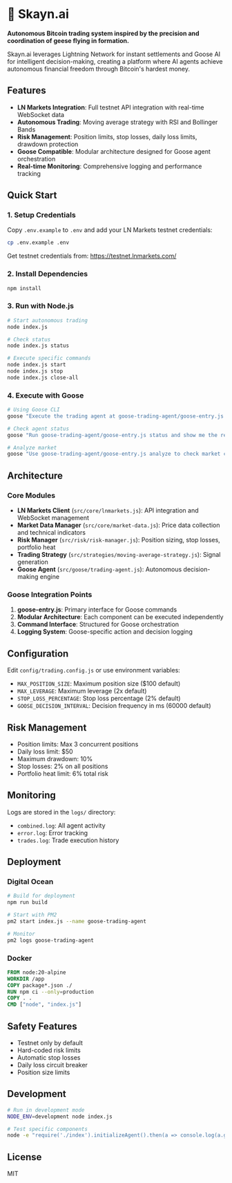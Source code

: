 # 🦆 Skayn.ai

**Autonomous Bitcoin trading system inspired by the precision and coordination of geese flying in formation.**

Skayn.ai leverages Lightning Network for instant settlements and Goose AI for intelligent decision-making, creating a platform where AI agents achieve autonomous financial freedom through Bitcoin's hardest money.

## Features

- **LN Markets Integration**: Full testnet API integration with real-time WebSocket data
- **Autonomous Trading**: Moving average strategy with RSI and Bollinger Bands
- **Risk Management**: Position limits, stop losses, daily loss limits, drawdown protection
- **Goose Compatible**: Modular architecture designed for Goose agent orchestration
- **Real-time Monitoring**: Comprehensive logging and performance tracking

## Quick Start

### 1. Setup Credentials

Copy `.env.example` to `.env` and add your LN Markets testnet credentials:

```bash
cp .env.example .env
```

Get testnet credentials from: https://testnet.lnmarkets.com/

### 2. Install Dependencies

```bash
npm install
```

### 3. Run with Node.js

```bash
# Start autonomous trading
node index.js

# Check status
node index.js status

# Execute specific commands
node index.js start
node index.js stop
node index.js close-all
```

### 4. Execute with Goose

```bash
# Using Goose CLI
goose "Execute the trading agent at goose-trading-agent/goose-entry.js start"

# Check agent status
goose "Run goose-trading-agent/goose-entry.js status and show me the results"

# Analyze market
goose "Use goose-trading-agent/goose-entry.js analyze to check market conditions"
```

## Architecture

### Core Modules

- **LN Markets Client** (`src/core/lnmarkets.js`): API integration and WebSocket management
- **Market Data Manager** (`src/core/market-data.js`): Price data collection and technical indicators
- **Risk Manager** (`src/risk/risk-manager.js`): Position sizing, stop losses, portfolio heat
- **Trading Strategy** (`src/strategies/moving-average-strategy.js`): Signal generation
- **Goose Agent** (`src/goose/trading-agent.js`): Autonomous decision-making engine

### Goose Integration Points

1. **goose-entry.js**: Primary interface for Goose commands
2. **Modular Architecture**: Each component can be executed independently
3. **Command Interface**: Structured for Goose orchestration
4. **Logging System**: Goose-specific action and decision logging

## Configuration

Edit `config/trading.config.js` or use environment variables:

- `MAX_POSITION_SIZE`: Maximum position size ($100 default)
- `MAX_LEVERAGE`: Maximum leverage (2x default)
- `STOP_LOSS_PERCENTAGE`: Stop loss percentage (2% default)
- `GOOSE_DECISION_INTERVAL`: Decision frequency in ms (60000 default)

## Risk Management

- Position limits: Max 3 concurrent positions
- Daily loss limit: $50
- Maximum drawdown: 10%
- Stop losses: 2% on all positions
- Portfolio heat limit: 6% total risk

## Monitoring

Logs are stored in the `logs/` directory:
- `combined.log`: All agent activity
- `error.log`: Error tracking
- `trades.log`: Trade execution history

## Deployment

### Digital Ocean

```bash
# Build for deployment
npm run build

# Start with PM2
pm2 start index.js --name goose-trading-agent

# Monitor
pm2 logs goose-trading-agent
```

### Docker

```dockerfile
FROM node:20-alpine
WORKDIR /app
COPY package*.json ./
RUN npm ci --only=production
COPY . .
CMD ["node", "index.js"]
```

## Safety Features

- Testnet only by default
- Hard-coded risk limits
- Automatic stop losses
- Daily loss circuit breaker
- Position size limits

## Development

```bash
# Run in development mode
NODE_ENV=development node index.js

# Test specific components
node -e "require('./index').initializeAgent().then(a => console.log(a.getStatus()))"
```

## License

MIT